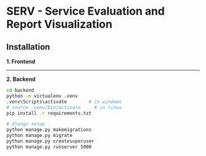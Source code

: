 # SERV - Service Evaluation and Report Visualization

## Installation

**1. Frontend**


___


**2. Backend**
```bash
cd backend
python -m virtualenv .venv
.venv\Scripts\activate        # in windows
# source .venv/bin/activate     # in linux
pip install -r requirements.txt

# django setup
python manage.py makemigrations
python manage.py migrate
python manage.py createsuperuser
python manage.py runserver 5000

```